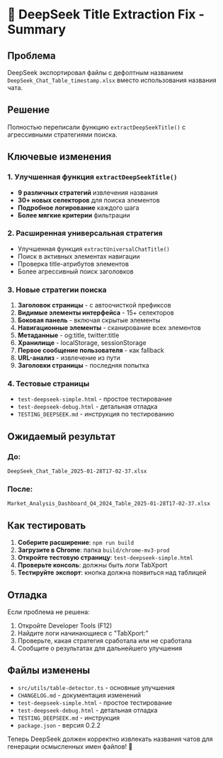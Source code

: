 # 🔧 DeepSeek Title Extraction Fix - Summary

## Проблема
DeepSeek экспортировал файлы с дефолтным названием `DeepSeek_Chat_Table_timestamp.xlsx` вместо использования названия чата.

## Решение
Полностью переписали функцию `extractDeepSeekTitle()` с агрессивными стратегиями поиска.

## Ключевые изменения

### 1. Улучшенная функция `extractDeepSeekTitle()`
- **9 различных стратегий** извлечения названия
- **30+ новых селекторов** для поиска элементов
- **Подробное логирование** каждого шага
- **Более мягкие критерии** фильтрации

### 2. Расширенная универсальная стратегия
- Улучшенная функция `extractUniversalChatTitle()`
- Поиск в активных элементах навигации
- Проверка title-атрибутов элементов
- Более агрессивный поиск заголовков

### 3. Новые стратегии поиска
1. **Заголовок страницы** - с автоочисткой префиксов
2. **Видимые элементы интерфейса** - 15+ селекторов
3. **Боковая панель** - включая скрытые элементы
4. **Навигационные элементы** - сканирование всех элементов
5. **Метаданные** - og:title, twitter:title
6. **Хранилище** - localStorage, sessionStorage
7. **Первое сообщение пользователя** - как fallback
8. **URL-анализ** - извлечение из пути
9. **Заголовки страницы** - последняя попытка

### 4. Тестовые страницы
- `test-deepseek-simple.html` - простое тестирование
- `test-deepseek-debug.html` - детальная отладка
- `TESTING_DEEPSEEK.md` - инструкция по тестированию

## Ожидаемый результат

### До:
```
DeepSeek_Chat_Table_2025-01-28T17-02-37.xlsx
```

### После:
```
Market_Analysis_Dashboard_Q4_2024_Table_2025-01-28T17-02-37.xlsx
```

## Как тестировать

1. **Соберите расширение**: `npm run build`
2. **Загрузите в Chrome**: папка `build/chrome-mv3-prod`
3. **Откройте тестовую страницу**: `test-deepseek-simple.html`
4. **Проверьте консоль**: должны быть логи TabXport
5. **Тестируйте экспорт**: кнопка должна появиться над таблицей

## Отладка

Если проблема не решена:
1. Откройте Developer Tools (F12)
2. Найдите логи начинающиеся с "TabXport:"
3. Проверьте, какая стратегия сработала или не сработала
4. Сообщите о результатах для дальнейшего улучшения

## Файлы изменены
- `src/utils/table-detector.ts` - основные улучшения
- `CHANGELOG.md` - документация изменений
- `test-deepseek-simple.html` - простое тестирование
- `test-deepseek-debug.html` - детальная отладка
- `TESTING_DEEPSEEK.md` - инструкция
- `package.json` - версия 0.2.2

Теперь DeepSeek должен корректно извлекать названия чатов для генерации осмысленных имен файлов! 🎉 